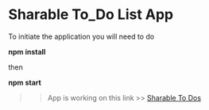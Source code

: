 # Sharable To_Do List App 

To initiate the application you will need to do 

**npm install**

then

 **npm start** 

>>App is working on this link >> [Sharable To Dos](https://sharable-to-do-list.firebaseapp.com/)
